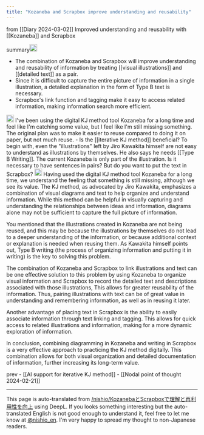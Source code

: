 ```yaml
---
title: "Kozaneba and Scrapbox improve understanding and reusability"
---
```


from  [[Diary 2024-03-02]]
Improved understanding and reusability with [[Kozaneba]] and Scrapbox

summary<img src='https://scrapbox.io/api/pages/nishio-en/gpt/icon' alt='gpt.icon' height="19.5"/>
- The combination of Kozaneba and Scrapbox will improve understanding and reusability of information by treating [[visual illustrations]] and [[detailed text]] as a pair.
- Since it is difficult to capture the entire picture of information in a single illustration, a detailed explanation in the form of Type B text is necessary.
- Scrapbox's link function and tagging make it easy to access related information, making information search more efficient.


<img src='https://scrapbox.io/api/pages/nishio-en/nishio/icon' alt='nishio.icon' height="19.5"/>
I've been using the digital KJ method tool Kozaneba for a long time and feel like I'm catching some value, but I feel like I'm still missing something.
The original plan was to make it easier to reuse compared to doing it on paper, but not much reuse.
- Is the [[iterative KJ method]] beneficial?
To begin with, even the "illustrations" left by Jiro Kawakita himself are not easy to understand as illustrations by themselves.
He also says he needs [[Type B Writing]].
The current Kozaneba is only part of the illustration.
Is it necessary to have sentences in pairs?
But do you want to put the text in Scrapbox?

<img src='https://scrapbox.io/api/pages/nishio-en/gpt/icon' alt='gpt.icon' height="19.5"/>
Having used the digital KJ method tool Kozaneba for a long time, we understand the feeling that something is still missing, although we see its value. The KJ method, as advocated by Jiro Kawakita, emphasizes a combination of visual diagrams and text to help organize and understand information. While this method can be helpful in visually capturing and understanding the relationships between ideas and information, diagrams alone may not be sufficient to capture the full picture of information.

You mentioned that the illustrations created in Kozaneba are not being reused, and this may be because the illustrations by themselves do not lead to a deeper understanding of the information, or because additional context or explanation is needed when reusing them. As Kawakita himself points out, Type B writing (the process of organizing information and putting it in writing) is the key to solving this problem.

The combination of Kozaneba and Scrapbox to link illustrations and text can be one effective solution to this problem by using Kozaneba to organize visual information and Scrapbox to record the detailed text and descriptions associated with those illustrations, This allows for greater reusability of the information. Thus, pairing illustrations with text can be of great value in understanding and remembering information, as well as in reusing it later.

Another advantage of placing text in Scrapbox is the ability to easily associate information through text linking and tagging. This allows for quick access to related illustrations and information, making for a more dynamic exploration of information.

In conclusion, combining diagramming in Kozaneba and writing in Scrapbox is a very effective approach to practicing the KJ method digitally. This combination allows for both visual organization and detailed documentation of information, further increasing its long-term value.

prev
    - [[AI support for iterative KJ method]]
    - [[Nodal point of thought 2024-02-21]]

---
This page is auto-translated from [/nishio/KozanebaとScrapboxで理解と再利用性を向上](https://scrapbox.io/nishio/KozanebaとScrapboxで理解と再利用性を向上) using DeepL. If you looks something interesting but the auto-translated English is not good enough to understand it, feel free to let me know at [@nishio_en](https://twitter.com/nishio_en). I'm very happy to spread my thought to non-Japanese readers.